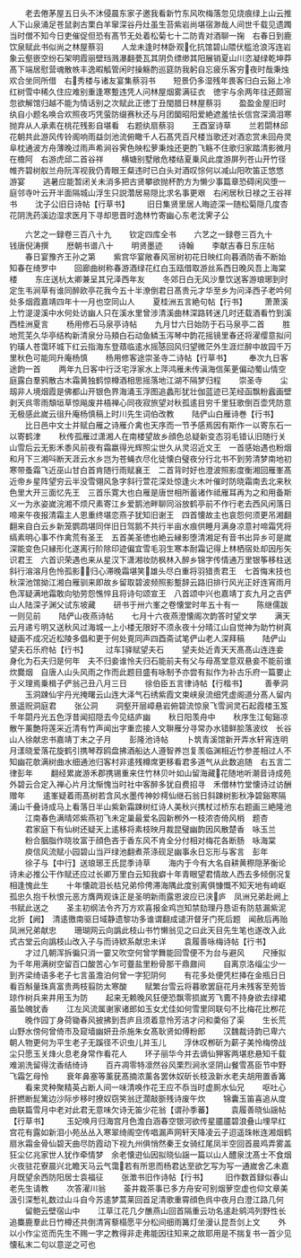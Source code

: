 <!-- { "loadSidebar": true } -->
　　老去倦茅屋五日头不沐侵晨东家子邀我看新竹东风吹梅落忽见烧痕绿上山云推人下山泉涌足苍鼠剥古栗白羊窜深谷丹灶虽生苔紫岩尚堪宿渺哉人间世千载见遗躅当时僧不知今日吏催促但恐有髙节无处着松菊七十二防青对酒聊一掬　右春日到鹿饮泉赋此书似尚之林屋蔡羽
　　人龙未逢时林卧观化抗馆碧山隈伏槛沧浪泻连岩象云壑嵌空纷石架明霞丽壁珰溅瀑翻甍瓦其阴负缥缈其阳展销夏山川恣凝绿乾坤莽髙下端居慰营魂散帙丰逸暇觚管闲时操觞酌巡筵防我躬自忘疲乐客穷夜时哉秉烛欢合坐同所借　右秀楼与诸友宴集蔡羽书
　　短景仍多湿残年畏客归白云谿上冷红树雪中稀久住应难别重逢寒蹔违凭人问林屋烟雾满征衣　徳宇与余两年往还颇宻忽欲解馆归越不能为情话别之次赋此正徳丁丑閠腊日林屋蔡羽
　　盈盈金屋旧时纨自小题名唤合欢照夜巧凭萤防缀赛秋还与月团圞昭阳爱絶遮羞怯长信宫深滴泪寒抛弃从人承素在桃花残影自堪看　右题纨扇蔡羽
　　王酉室诗草
　　兰若閟林邱花朝共此游风传铃阁响雨益剑池流俯瞰千人石髙凭百尺楼当歌还对酒恋赏未回舟灵阜枕通波方舟薄晚过雨声希涧谷霁色映松萝秉烛还更酌飞觞不住歌归家踏清影微月在檐阿　右游虎邱二首谷祥
　　横塘别墅敞危楼结夏乗风此度游屏列苍山开竹径帷齐碧树舣兰舟阮浑视我仍青眼王粲违时已白头对酒叹悰何以减山阳吹笛正悠悠　游宴
　　逃暑应能暂闭关未消多把古贤攀欲抛杯酌方为懒少事篇章恐碍闲风堕一庭邻寺叶云开半面隔城山浮生只説濳居易隠比求名事更艰　右闲居秋日禄之王谷祥书
　　沈子公旧日诗帖【行草书】
　　旧日集贤里居人晦迹深一随松菊隠几度杏花阴洗药溪边湿求医月下寻却思晋时逸林竹寄幽心东老沈霁子公














　　六艺之一録卷三百八十九
　　钦定四库全书
　　六艺之一録卷三百九十　　　钱唐倪涛撰
　　厯朝书谱八十
　　明贤墨迹　　诗翰
　　李献吉春日东庄帖
　　春日宴豫齐王孙之第
　　紫宫华宴敞春风宻树初花日映红向暮酒防香不断始知春在绮罗中
　　回廊曲树称春游酒绿花红白玉瓯借取游丝系西日晚风吾上海棠楼
　　东庄送杭太卿兼呈其兄泽西年友
　　冬郊日白无风沙羣饮送客游琅琊到时定生韦涧草有谁同醉欧亭花我今五十半潦倒君日髙贵元才华至乡为问泽西子老吟何处多烟霞嘉靖四年十一月也空同山人
　　夏桂洲五言絶句帖【行书】
　　萧萧溪上竹湜湜溪中水何处访幽人只在溪水里曾涉清溪曲林深路转迷几时还载酒看竹到溪西桂洲夏言
　　杨用修石马泉亭诗帖
　　九月廿六日始防于石马泉亭二首
　　胜地荒芜久华亭结构新清泉分马頬白石动鱼鳞玉泻琴中韵花摇镜里春还将濯缨意拟问钓璜人苍霭环城下红云指海东登薠临逺水摇感回风归望微茫外生涯烂醉中故园千万里秋色可能同升庵杨慎
　　杨用修客途崇圣寺二诗帖【行草书】
　　奉次九日客途韵一首
　　两年九日客中行泛宅浮家水上萍鸿雁未传滇海信茱茰偏动蜀山情空庭露白羣鸦散古木霜黄独鹤惊樽酒相思摇落地江湖不隔梦归程
　　崇圣寺
　　尘刼非人境烟霞是佛都山开银色界海涌玉浮图追蠡形犹壮伽蓝迹已芜经函飘粉蠧画壁剥天呉零雨頽垣草惊飚废井梧禅心同夜寂旅望对秋孤逺目穷千里狂歌倒百壶凭防意无极感此嵗云徂升庵杨慎稿上时川先生词伯改教
　　陆俨山白雁诗巻【行书】
　　比日邑中文士并赋白雁之诗雁介禽也天序而一节予感焉因有斯作一以寄东石一以寄鹤津
　　秋传孤雁过潇湘人在南楼望故乡顔色总疑新变态羽毛错认旧随行关山雪后云无影禾黍风前夜有霜嬴得光辉照尘世久从灵沼近文王　一首感始遇也粉烟和月下三湘呌断天涯云水乡岂为苍蝇衣尽化徒懐白璧夜分行北书不到劳清梦南地初寒带蚤霜飞近巫山甘白首肯随行雨赋襄王　二首背时好也澄波照影度衡湘回雁峯髙近帝乡星阵望穷云半没雪翎风急字斜行萱花深处惊逢火木叶催时防晓霜南去北来秋色里大开三面忆先王　三首乐寛大也白雁是唐世相所蓄诸作祗雁耳再为之和用备斯义一为氷姿嵗浣湘不烦尺素寄江乡爱鹅池畔聊同浴放鹤亭前不作行老去西风闲落日啼来午夜报清霜主人恩重终堪恋燕子犹知旧谢王　四首懐故主也哀怨何须更吊湘翻翻来自白云乡新笼鹦鹉堪同伴旧日驾鹅不共行半亩水痕供睡月满身凉意衬啼霜凭将缟素明心事不作禽荒有圣王　五首美圣徳也絶云縁影堕清湘足有音书出异乡可是嵗深能变色只縁形化遂离行阶除印迹偏宜雪毛羽生寒本耐霜记得上林栖宿处却因彤矢识君王　六首识荣遇也来从星汉下潇湘妆防枫林入醉乡锦字传情通万里银筝移柱送斜行溶溶月色怜孤影归心滞晚霜堪笑雄头尽白重将羽猎责君王　七首悔末技也秋深池馆拗江湘白雁驯来即故乡留取碧波频照影蹔辞云路旧排行风光正好连宵雨月色浑疑满地霜敢向劬劳怨憔悴且将诗句颂宣王　八首颂中兴也嘉靖丁亥九月之吉俨山人陆深子渊父试东坡藏
　　研书于卅六峯之卷懐堂时年五十有一
　　陈继儒跋一则见前
　　陆俨山夜燕诗帖
　　七月十六夜燕澄懐阁次韵答时望文学
　　满天云月递亏明又送秋风过海城一上小楼无限好不须永夜十分晴江山自觉神为助竹树真疑画不成况近松陵多倡和更于何处覔同声四酉斋试笔俨山老人深拜稿
　　陆俨山望夫石乐府帖【行书】
　　过车驿赋望夫石
　　望夫处近青天天髙髙山连连妾身化为石夫归是何年　夫不归妾谁怜夫归石能前夫有父与母髙堂意双悬妾不能前谁炊爨烟　自唐人山头风雨之作而此题目盛有咏制予亦尝有拟作为补古乐府一篇要止于义理焉乗楫子俨翁己丑八月三日
　　徐伯臣五言律诗帖【行楷书】
　　善拳洞
　　玉洞踈仙宇丹光掩曙云山连大泽气石绣紫霞文束峡泉流细凭虚阁道分髙人留内景遥贶洞庭君
　　张公洞
　　洞壑开层嶂悬岩俯碧流惊泉飞雪涧灵石起霞楼玉笈千年閟丹光五色浮昔闻招隠去今见结庐幽
　　秋日阳羡舟中
　　秋序生江甸谿凉散午薰艶将莲采近清有竹声闻出字重峦接人文聨雁分寻常办水错鲜脍落波纹　长谷山人徐献忠书嘉靖丁未之子月
　　彭隆池诗帖
　　卜筑青溪馆新开弄水轩宵连明月漾晓爱落花旋鹤引携琴荐鸥盘拂酒船达人遵智养岂复羡临渊相近竹参差相过人不知幽花欹满树曲水细通池归客村非逺残樽席更移看君多道气从此数追随　右五言二律彭年
　　翻经累嵗游禾郡携锡重来住竹林贝叶如山留海藏花随地听潮音诗成苑外碧云合定入禅心片月沈惭愧当时社中客醉多犹自费招寻　禾僧林竹堂懐诗过访酬赠年
　　逺峯疑着雨髙树若含风水墨传神妙樗仙继石翁日斜踈树影秋净碧谿寒隔浦山千叠诗成马上看落日半山紫新霜踈树红诗人美秋兴携杖过桥东右题画三絶隆池
　　江南春色满晴郊紫燕初飞未定巢最爱名园新栁外一枝浓杏倚风梢　题杏
　　君家庭下有仙树还疑天上逺移将素枝映月裁昆璧幽韵因风散楚香　咏玉兰
　　粉合胭脂作晓妆富于顔色吝于香东风不肯全分付相对梅花各断肠　咏海棠
　　庾信风流赋小园碧山当戸绿池翻煮茶涤砚足幽事永日忘形与客言　彭年
　　徐子与【中行】送琅琊王氏昆季诗草
　　海内于今有大名自耕黄穄隠茅衡论诗未必推公干作赋还应过长卿万里白云知我癖十年青眼望君情故人西去多倾倒况复相逢愧此生
　　十年懐疏泪长枯兄弟伶俜滞海隅此度别离俱慷慨不知天地有﨑岖孤忠久抱千秋恨元恶方膺两观诛正是圣明新雨露恩波应已浃庐　凤洲兄弟赴阙上书赋此送之
　　圣主初纲法令齐万方欢喜报金鸡岂知禁劾理丹恳讵有防慈漏紫泥北折【阙】　清逺徼南驱日域静遗黎功多谁谓翻成谴汧督牙门死后题　闻赦后再贻凤洲兄弟献忠
　　珊瑚网云向譌此枝山书竹懒翁见之曰此天目先生笔也遂改入此　式古堂云向譌枝山改入子与而诗欵系献忠未详
　　袁履善咏梅诗帖【行书】
　　才过几朝浑拆徧只消一霎又吹空何曾学舞能回雪便不为台与避风
　　尺捶拟为千年用满树空留百口酸苦心乍可虀盐里粉骨那干鼎鼐间
　　自离京洛缁尘少一到齐梁绮语多老子七言虽澹泊何曾一字犯阴何
　　有花多处便凭栏挿在金瓶日日看百斛量珠真富贵两枝翦防太寒酸
　　赋繁台雪云将暮歌罢庭花月未残客至苑皆琼作树兵来井用玉为防
　　起来无赖晚风狂便恐飘零损嵗芳飞鷰不持身欲去绿裙虽坠魄犹香
　　江左风流属谢家诸郎如玉女尤佳如何雪里同联句不比梅花比栁花
　　晚作园丁身荷锄春风披拂到吾庐且须着意怜芳洁才问和羮俗了渠
　　生长荒山野水傍何曾倚市及窥墙幽妍丑杀施朱女髙耿贤如傅粉郎
　　汉魏裁诗韵已卑六朝人物更何为平生老子无蹊径不识虫儿并玉儿
　　浮休叹栁斫为薪子美怜梅傍战尘只愿玉关烽火息老身常作看花人
　　环子丽华今并去谪仙狎客两堪悲悬知千载难湔洗留得沈香结绮诗
　　百卉凋零特凛然谷风栗烈涧氷坚阴山餐雪髙臣节中野飞霜乞母怜
　　衰年鼻塞等薰莸髙摘浓薰各罢休奴斫长枝汲新水老夫胡用置香篝
　　看来灵种聚精英占断人间一味清唤作花王应不忝当时虚厠水仙兄
　　呕吐心肝撚断髭篱边沙际步移时撩奴窃笑翁迂濶敲斵残诗废午炊
　　锦囊玉笛喜追从度曲联篇雪月中老对此君无意味欠诗无笛少花翁【谓孙季蕃】
　　袁履善晓仙謡帖【行草书】
　　玉妃唤月归海宫月色澹白涵春空银河欲传星靥靥碧浪叠山埋早红宫花有露如新泪小苑丛丛入寒翠绮阁空传唱漏声网轩天降凌云子迢遥珠帐连湘烟鹤扇氷霜金骨仙碧天曲尽防霞动下视九州俱悄然秦王女骑红尾凤半空回首晨鸡弄雾盖狂尘亿兆家世人犹作牵情梦　余老懐逰仙因拟晓仙謡一篇以山人醴泉沈髙士不食烟火夜驻花寮晨兴北瞻天马云气霭若有所思而杨君达至欲乞写为写一通嵗舍乙未嘉月既望余西防阳居士袁福征
　　张澂书旧作诗帖【行书】
　　旧作数首録似春山老先生请教
　　次答濯川翁
　　菳井栽茶事已多方舟安可别烟萝空虚也仰文章美汲引深慙礼数过山斗自今苏逺梦蒿莱回首足清歌重霄顔色呉中夜月白澄江路几何
　　留鲍云壁宿山中
　　江草江花几夕醮燕山回首隔重云功名逺赴鹓鸿列野性长追麋鹿羣此日竹樽还共倒清宵藜榻愿平分松间细雨篝灯坐漫认昆吾剑上文
　　外以小作尘览而先生不赐一字之教得非走弗能因往知来之故耶用是不揣复书一首少见懐私末二句以意逆之可也
